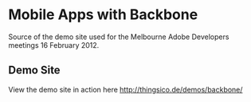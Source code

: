 Mobile Apps with Backbone
=========================

Source of the demo site used for the Melbourne Adobe Developers meetings 16 February 2012.

Demo Site
---------
View the demo site in action here http://thingsico.de/demos/backbone/
